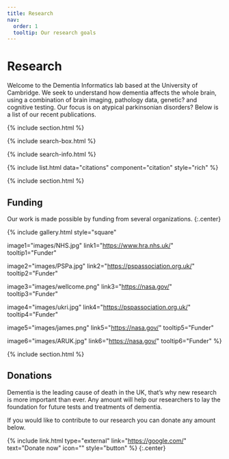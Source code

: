 ```yaml
---
title: Research
nav:
  order: 1
  tooltip: Our research goals
---
```


# <i class="fas fa-microscope"></i>Research

Welcome to the Dementia Informatics lab based at the University of Cambridge. We seek to understand how dementia affects the whole brain, using a combination of brain imaging, pathology data, genetic? and cognitive testing. Our focus is on atypical parkinsonian disorders? Below is a list of our recent publications.

{% include section.html %}

{% include search-box.html %}

{% include search-info.html %}

{% include list.html data="citations" component="citation" style="rich" %}

{% include section.html %}

## Funding

Our work is made possible by funding from several organizations.
{:.center}

{%
  include gallery.html
  style="square"

  image1="images/NHS.jpg"
  link1="https://www.hra.nhs.uk/"
  tooltip1="Funder"

  image2="images/PSPa.jpg"
  link2="https://pspassociation.org.uk/"
  tooltip2="Funder"

  image3="images/wellcome.png"
  link3="https://nasa.gov/"
  tooltip3="Funder"

  image4="images/ukri.jpg"
  link4="https://pspassociation.org.uk/"
  tooltip4="Funder"

  image5="images/james.png"
  link5="https://nasa.gov/"
  tooltip5="Funder"

  image6="images/ARUK.jpg"
  link6="https://nasa.gov/"
  tooltip6="Funder"
%}

{% include section.html %}

## Donations

Dementia is the leading cause of death in the UK, that’s why new research is more important than ever. Any amount will help our researchers to lay the foundation for future tests and treatments of dementia.

If you would like to contribute to our research you can donate any amount below.

{% include link.html type="external" link="https://google.com/" text="Donate now" icon="" style="button" %}
{:.center}